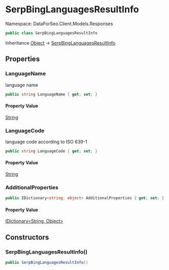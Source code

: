 # SerpBingLanguagesResultInfo

Namespace: DataForSeo.Client.Models.Responses

```csharp
public class SerpBingLanguagesResultInfo
```

Inheritance [Object](https://docs.microsoft.com/en-us/dotnet/api/system.object) → [SerpBingLanguagesResultInfo](./dataforseo.client.models.responses.serpbinglanguagesresultinfo.md)

## Properties

### **LanguageName**

language name

```csharp
public string LanguageName { get; set; }
```

#### Property Value

[String](https://docs.microsoft.com/en-us/dotnet/api/system.string)<br>

### **LanguageCode**

language code according to ISO 639-1

```csharp
public string LanguageCode { get; set; }
```

#### Property Value

[String](https://docs.microsoft.com/en-us/dotnet/api/system.string)<br>

### **AdditionalProperties**

```csharp
public IDictionary<string, object> AdditionalProperties { get; set; }
```

#### Property Value

[IDictionary&lt;String, Object&gt;](https://docs.microsoft.com/en-us/dotnet/api/system.collections.generic.idictionary-2)<br>

## Constructors

### **SerpBingLanguagesResultInfo()**

```csharp
public SerpBingLanguagesResultInfo()
```
